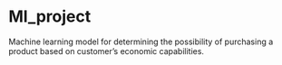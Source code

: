 # Ml_project
Machine learning model for determining the possibility of purchasing a product based on customer’s economic capabilities.
